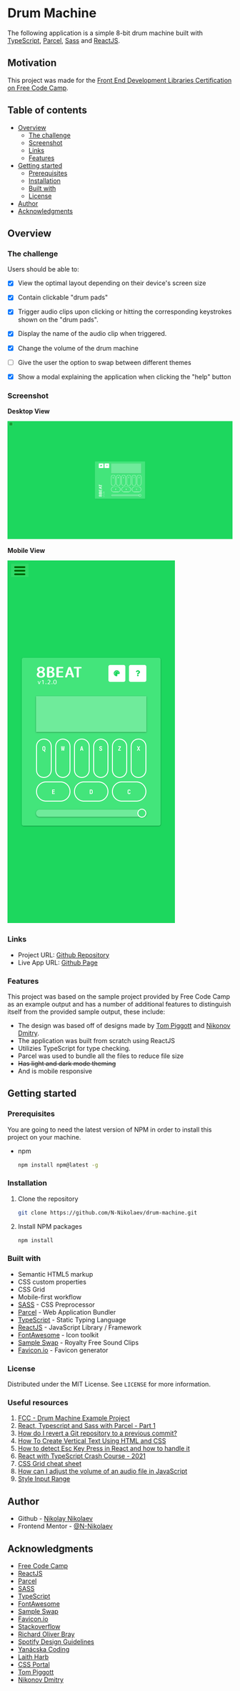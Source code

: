 # Drum Machine

The following application is a simple 8-bit drum machine built with [TypeScript](https://www.typescriptlang.org/), [Parcel](https://parceljs.org/), [Sass](https://sass-lang.com/) and [ReactJS](https://reactjs.org/).

## Motivation

This project was made for the [Front End Development Libraries Certification on Free Code Camp](https://www.freecodecamp.org/learn/front-end-libraries/front-end-libraries-projects/build-a-drum-machine).

## Table of contents

-   [Overview](#overview)
    -   [The challenge](#the-challenge)
    -   [Screenshot](#screenshot)
    -   [Links](#links)
    -   [Features](#features)
-   [Getting started](#getting-started)
    -   [Prerequisites](#prerequisites)
    -   [Installation](#installation)
    -   [Built with](#built-with)
    -   [License](#license)
-   [Author](#author)
-   [Acknowledgments](#acknowledgments)

## Overview

### The challenge

Users should be able to:

-   [x] View the optimal layout depending on their device's screen size

-   [x] Contain clickable "drum pads"

-   [x] Trigger audio clips upon clicking or hitting the corresponding keystrokes shown on the "drum pads".

-   [x] Display the name of the audio clip when triggered.

-   [x] Change the volume of the drum machine

-   [ ] Give the user the option to swap between different themes

-   [x] Show a modal explaining the application when clicking the "help" button

### Screenshot

**Desktop View**

![](src/assets/screenshot-desktop.png)

**Mobile View**

![](src/assets/screenshot-mobile.png)

### Links

-   Project URL: [Github Repository](https://github.com/N-Nikolaev/drum-machine)
-   Live App URL: [Github Page](https://n-nikolaev.github.io/drum-machine)

### Features

This project was based on the sample project provided by Free Code Camp as an example output and has a number of additional features to distinguish itself from the provided sample output, these include:

-   The design was based off of designs made by [Tom Piggott](https://dribbble.com/tompiggott) and [Nikonov Dmitry](https://dribbble.com/mozdock).
-   The application was built from scratch using ReactJS
-   Utilizies TypeScript for type checking.
-   Parcel was used to bundle all the files to reduce file size
-   ~~Has light and dark mode theming~~
-   And is mobile responsive

## Getting started

### Prerequisites

You are going to need the latest version of NPM in order to install this project on your machine.

-   npm
    ```sh
    npm install npm@latest -g
    ```

### Installation

1. Clone the repository
    ```sh
    git clone https://github.com/N-Nikolaev/drum-machine.git
    ```
2. Install NPM packages
    ```sh
    npm install
    ```

### Built with

-   Semantic HTML5 markup
-   CSS custom properties
-   CSS Grid
-   Mobile-first workflow
-   [SASS](https://sass-lang.com/) - CSS Preprocessor
-   [Parcel](https://parceljs.org/) - Web Application Bundler
-   [TypeScript](https://www.typescriptlang.org/) - Static Typing Language
-   [ReactJS](https://reactjs.org/) - JavaScript Library / Framework
-   [FontAwesome](https://fontawesome.com/) - Icon toolkit
-   [Sample Swap](https://sampleswap.org/) - Royalty Free Sound Clips
-   [Favicon.io](https://favicon.io/) - Favicon generator

### License

Distributed under the MIT License. See `LICENSE` for more information.

### Useful resources

1. [FCC - Drum Machine Example Project](https://codepen.io/freeCodeCamp/full/MJyNMd)
2. [React, Typescript and Sass with Parcel - Part 1](https://www.youtube.com/watch?v=jdFaLrzfDB0)
3. [How do I revert a Git repository to a previous commit?](https://stackoverflow.com/questions/4114095/how-do-i-revert-a-git-repository-to-a-previous-commit)
4. [How To Create Vertical Text Using HTML and CSS](https://www.youtube.com/watch?v=ZGveFJUhqlU)
5. [How to detect Esc Key Press in React and how to handle it](https://stackoverflow.com/questions/37440408/how-to-detect-esc-key-press-in-react-and-how-to-handle-it)
6. [React with TypeScript Crash Course - 2021](https://www.youtube.com/watch?v=jrKcJxF0lAU)
7. [CSS Grid cheat sheet](https://css-tricks.com/snippets/css/complete-guide-grid/)
8. [How can I adjust the volume of an audio file in JavaScript](https://stackoverflow.com/questions/46043919/how-can-i-adjust-the-volume-of-an-audio-file-in-javascript)
9. [Style Input Range](https://www.cssportal.com/style-input-range/)

## Author

-   Github - [Nikolay Nikolaev](https://github.com/N-Nikolaev)
-   Frontend Mentor - [@N-Nikolaev](https://www.frontendmentor.io/profile/N-Nikolaev)

## Acknowledgments

-   [Free Code Camp](https://www.freecodecamp.org/learn)
-   [ReactJS](https://reactjs.org/)
-   [Parcel](https://parceljs.org/)
-   [SASS](https://sass-lang.com/)
-   [TypeScript](https://www.typescriptlang.org/)
-   [FontAwesome](https://fontawesome.com/)
-   [Sample Swap](https://sampleswap.org/)
-   [Favicon.io](https://favicon.io/)
-   [Stackoverflow](https://stackoverflow.com/)
-   [Richard Oliver Bray](https://www.youtube.com/channel/UC6matv_t6jTc17oJdPkjUVQ)
-   [Spotify Design Guidelines](https://developer.spotify.com/documentation/general/design-and-branding/)
-   [Yanácska Coding](https://www.youtube.com/channel/UCAw55CraxchOuN4iHFj9HTw)
-   [Laith Harb](https://www.youtube.com/channel/UCyLNhHSiEVkVwPSFKxJAfSA)
-   [CSS Portal](https://www.cssportal.com/)
-   [Tom Piggott](https://dribbble.com/tompiggott)
-   [Nikonov Dmitry](https://dribbble.com/mozdock)
